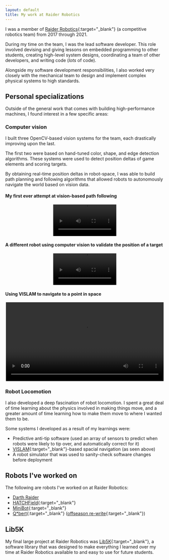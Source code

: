 ```yaml
---
layout: default
title: My work at Raider Robotics
---
```


I was a member of [Raider Robotics](https://raiderrobotics.org){:target="_blank"} (a competitive robotics team) from 2017 through 2021.

During my time on the team, I was the lead software developer. This role involved devising and giving lessons on embedded programming to other students, creating high-level system designs, coordinating a team of other developers, and writing code (*lots* of code).

Alongside my software development responsibilities, I also worked very closely with the mechanical team to design and implement complex physical systems to high standards.

## Personal specializations

Outside of the general work that comes with building high-performance machines, I found interest in a few specific areas:

### Computer vision

I built three OpenCV-based vision systems for the team, each drastically improving upon the last.

The first two were based on hand-tuned color, shape, and edge detection algorithms. These systems were used to detect position deltas of game elements and scoring targets.

By obtaining real-time position deltas in robot-space, I was able to build path planning and following algorithms that allowed robots to autonomously navigate the world based on vision data.

#### My first ever attempt at vision-based path following

<div style="max-width:200px;margin:auto;">
    <video controls style="width:100%">
        <source src="/assets/robotics/5024/vision_v1.mp4"  type="video/mp4">
        Your browser does not support the video tag.
    </video>
</div>

#### A different robot using computer vision to validate the position of a target

<div style="max-width:200px;margin:auto;">
    <video controls style="width:100%">
        <source src="/assets/robotics/5024/vision_v2.mp4"  type="video/mp4">
        Your browser does not support the video tag.
    </video>
</div>

#### Using VISLAM to navigate to a point in space

<div style="max-width:500px;margin:auto;">
    <video controls style="width:100%">
        <source src="/assets/robotics/5024/vision_v3.mp4"  type="video/mp4">
        Your browser does not support the video tag.
    </video>
</div>

### Robot Locomotion

I also developed a deep fascination of robot locomotion. I spent a great deal of time learning about the physics involved in making things move, and a greater amount of time learning how to make them move to where I wanted them to be.

Some systems I developed as a result of my learnings were:

- Predictive anti-tip software (used an array of sensors to predict when robots were likely to tip over, and automatically correct for it)
- [VISLAM](https://en.wikipedia.org/wiki/Simultaneous_localization_and_mapping){:target="_blank"}-based spacial navigation (as seen above)
- A robot simulator that was used to sanity-check software changes before deployment

## Robots I've worked on

The following are robots I've worked on at Raider Robotics:

- [Darth Raider](/robotics/5024/darth-raider)
- [HATCHField](https://github.com/frc5024/deepspace){:target="_blank"}
- [MiniBot](https://github.com/frc5024/uBase){:target="_blank"}
- [Q*bert](https://github.com/frc5024/powerup){:target="_blank"} ([offseason re-write](https://github.com/frc5024/PowerUp-Offseason){:target="_blank"})

## Lib5K

My final large project at Raider Robotics was [Lib5K](https://github.com/frc5024/lib5k){:target="_blank"}, a software library that was designed to make everything I learned over my time at Raider Robotics available to and easy to use for future students.